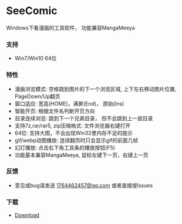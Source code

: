 # SeeComic
Windows下看漫画的工具软件， 功能兼容MangaMeeya

### 支持
- Win7/Win10 64位

### 特性
  - 漫画浏览模式: 空格跳到图片的下一个浏览区域, 上下左右移动图片位置, PageDown/Up翻页
  - 窗口适应: 宽高(HOME)，满屏(End)， 原始(Ins)
  - 智能开页: 根据文件名判断开页方向
  - 目录连续浏览: 跳到下一个兄弟目录， 但不会跳到上一层目录
  - 支持7z,rar/rar5, zip压缩格式: 文件浏览器右键打开
  - 64位: 支持大图，不会出现Win32里内存不足的提示
  - gif/webp动图播放: 连续翻页时只会显示gif的前面几帧
  - 幻灯播放: 点击右下角工具条的播放按钮(F5)
  - 功能基本兼容MangaMeeya, 鼠标左键下一页，右键上一页

### 反馈
  - 意见或bug请发送 1764462457@qq.com 或者直接提Issues

### 下载
  - [Download](https://github.com/nessessary/SeeComic/releases/download/v1.1.83/SeeComic_Setup.zip)
